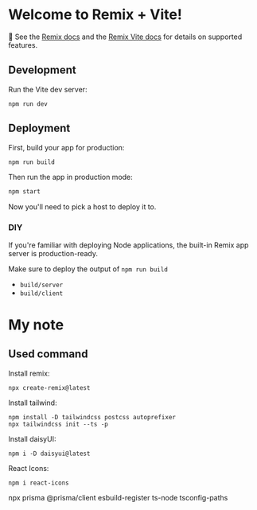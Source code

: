 # Welcome to Remix + Vite!

📖 See the [Remix docs](https://remix.run/docs) and the [Remix Vite docs](https://remix.run/docs/en/main/future/vite) for details on supported features.

## Development

Run the Vite dev server:

```shellscript
npm run dev
```

## Deployment

First, build your app for production:

```sh
npm run build
```

Then run the app in production mode:

```sh
npm start
```

Now you'll need to pick a host to deploy it to.

### DIY

If you're familiar with deploying Node applications, the built-in Remix app server is production-ready.

Make sure to deploy the output of `npm run build`

- `build/server`
- `build/client`

# My note

## Used command

Install remix:

```shellscript
npx create-remix@latest
```

Install tailwind:

```shellscript
npm install -D tailwindcss postcss autoprefixer
npx tailwindcss init --ts -p
```

Install daisyUI:

```shellscript
npm i -D daisyui@latest
```

React Icons:

```shellscript
npm i react-icons
```

npx prisma @prisma/client esbuild-register ts-node tsconfig-paths
